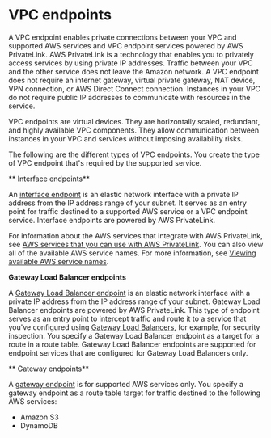 # VPC endpoints<a name="vpc-endpoints"></a>

A VPC endpoint enables private connections between your VPC and supported AWS services and VPC endpoint services powered by AWS PrivateLink\. AWS PrivateLink is a technology that enables you to privately access services by using private IP addresses\. Traffic between your VPC and the other service does not leave the Amazon network\. A VPC endpoint does not require an internet gateway, virtual private gateway, NAT device, VPN connection, or AWS Direct Connect connection\. Instances in your VPC do not require public IP addresses to communicate with resources in the service\. 

VPC endpoints are virtual devices\. They are horizontally scaled, redundant, and highly available VPC components\. They allow communication between instances in your VPC and services without imposing availability risks\.

The following are the different types of VPC endpoints\. You create the type of VPC endpoint that's required by the supported service\.

** Interface endpoints**

An [interface endpoint](vpce-interface.md) is an elastic network interface with a private IP address from the IP address range of your subnet\. It serves as an entry point for traffic destined to a supported AWS service or a VPC endpoint service\. Interface endpoints are powered by AWS PrivateLink\.

For information about the AWS services that integrate with AWS PrivateLink, see [AWS services that you can use with AWS PrivateLink](integrated-services-vpce-list.md)\. You can also view all of the available AWS service names\. For more information, see [Viewing available AWS service names](vpce-interface.md#vpce-view-services)\.

 **Gateway Load Balancer endpoints**

A [Gateway Load Balancer endpoint](vpce-gateway-load-balancer.md) is an elastic network interface with a private IP address from the IP address range of your subnet\. Gateway Load Balancer endpoints are powered by AWS PrivateLink\. This type of endpoint serves as an entry point to intercept traffic and route it to a service that you've configured using [Gateway Load Balancers](https://docs.aws.amazon.com/elasticloadbalancing/latest/gateway/introduction.html), for example, for security inspection\. You specify a Gateway Load Balancer endpoint as a target for a route in a route table\. Gateway Load Balancer endpoints are supported for endpoint services that are configured for Gateway Load Balancers only\.

** Gateway endpoints**

A [gateway endpoint](vpce-gateway.md) is for supported AWS services only\. You specify a gateway endpoint as a route table target for traffic destined to the following AWS services:
+ Amazon S3
+ DynamoDB
